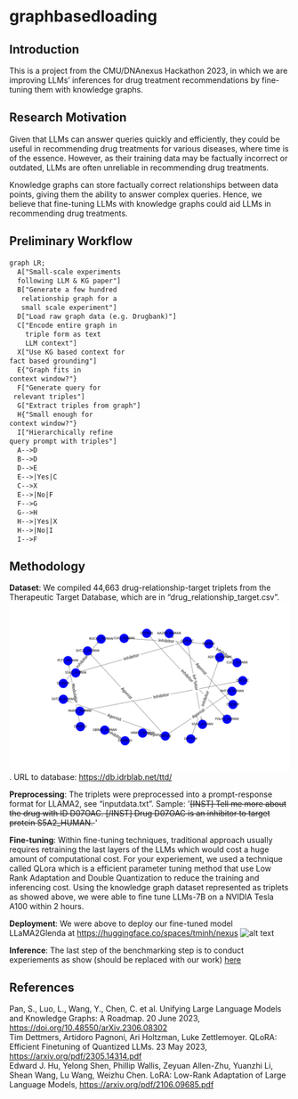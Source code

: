 # graphbasedloading

## Introduction
This is a project from the CMU/DNAnexus Hackathon 2023, in which we are improving LLMs’ inferences for drug treatment recommendations by fine-tuning them with knowledge graphs.

## Research Motivation
Given that LLMs can answer queries quickly and efficiently, they could be useful in recommending drug treatments for various diseases, where time is of the essence. However, as their training data may be factually incorrect or outdated, LLMs are often unreliable in recommending drug treatments. 

Knowledge graphs can store factually correct relationships between data points, giving them the ability to answer complex queries. Hence, we believe that fine-tuning LLMs with knowledge graphs could aid LLMs in recommending drug treatments.

## Preliminary Workflow
```mermaid
graph LR;
  A["Small-scale experiments
  following LLM & KG paper"]
  B["Generate a few hundred
   relationship graph for a
   small scale experiment"]
  D["Load raw graph data (e.g. Drugbank)"]
  C["Encode entire graph in
    triple form as text
    LLM context"]
  X["Use KG based context for
fact based grounding"]
  E{"Graph fits in
context window?"}
  F["Generate query for
 relevant triples"]
  G["Extract triples from graph"]
  H{"Small enough for
context window?"}
  I["Hierarchically refine
query prompt with triples"]
  A-->D
  B-->D
  D-->E
  E-->|Yes|C
  C-->X
  E-->|No|F
  F-->G
  G-->H
  H-->|Yes|X
  H-->|No|I
  I-->F
```

## Methodology
**Dataset**: We compiled 44,663 drug-relationship-target triplets from the Therapeutic Target Database, which are in “drug_relationship_target.csv”.
![Sample Graph](graph.png). URL to database: https://db.idrblab.net/ttd/

**Preprocessing**: The triplets were preprocessed into a prompt-response format for LLAMA2, see “inputdata.txt”. Sample: '<s>[INST] Tell me more about the drug with ID D07OAC. [/INST] Drug D07OAC is an inhibitor to target protein S5A2_HUMAN. </s>'

<!-- Training and Inference: A LLAMA2-7b model was then fine-tuned on the preprocessed data. -->
**Fine-tuning**: Within fine-tuning techniques, traditional approach usually requires retraining the last layers of the LLMs which would cost a huge amount of computational cost. For your experiement, we used a technique called QLora which is a efficient parameter tuning method that use Low Rank Adaptation and Double Quantization to reduce the training and inferencing cost. Using the knowledge graph dataset represented as triplets as showed above, we were able to fine tune LLMs-7B on a NVIDIA Tesla A100 within 2 hours.

**Deployment**: We were above to deploy our fine-tuned model LLaMA2Glenda at https://huggingface.co/spaces/tminh/nexus
![alt text](https://global.discourse-cdn.com/business7/uploads/streamlit/optimized/3X/9/1/91a784d6b22ea11a8542c9a1a51f001eb5ab91fc_2_690x445.jpeg)


**Inference**: The last step of the benchmarking step is to conduct experiements as show (should be replaced with our work) [here](https://github.com/tanchongmin/TensorFlow-Implementations/blob/main/Tutorial/LLM%20with%20Knowledge%20Graphs.ipynb)


## References
Pan, S., Luo, L., Wang, Y., Chen, C. et al. Unifying Large Language Models and Knowledge Graphs: A Roadmap. 20 June 2023, https://doi.org/10.48550/arXiv.2306.08302  
Tim Dettmers, Artidoro Pagnoni, Ari Holtzman, Luke Zettlemoyer. QLoRA: Efficient Finetuning of Quantized LLMs. 23 May 2023, https://arxiv.org/pdf/2305.14314.pdf  
Edward J. Hu, Yelong Shen, Phillip Wallis, Zeyuan Allen-Zhu, Yuanzhi Li, Shean Wang, Lu Wang, Weizhu Chen. LoRA: Low-Rank Adaptation of Large Language Models, https://arxiv.org/pdf/2106.09685.pdf  
